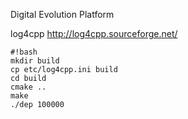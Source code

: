 Digital Evolution Platform

log4cpp http://log4cpp.sourceforge.net/

```
#!bash
mkdir build
cp etc/log4cpp.ini build
cd build
cmake ..
make
./dep 100000

```